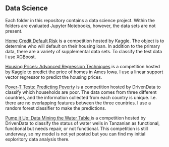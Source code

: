 ## Data Science
Each folder in this repository contains a data science project. Within the folders are evaluated Jupyter Notebooks, however, the data sets are not present.

[Home Credit Default Risk](https://github.com/jrwst36/data_science/tree/master/Home_Credit_Default_Risk) is a competition hosted by Kaggle. The object is to determine who will default on their housing loan. In addition to the primary data, there are a variety of supplemental data sets. To classify the test data I use XGBoost. 

[Housing Prices: Advanced Regression Techniques](https://github.com/jrwst36/data_science/tree/master/House_Prices)  is a competition hosted by Kaggle to predict the price of homes in Ames Iowa. I use a linear support vector regressor to predict the housing prices. 

[Pover-T Tests: Predicting Poverty](https://github.com/jrwst36/data_science/tree/master/Pover-T_test) is a competition hosted by DrivenData to classify which households are poor. The data comes from three different countries, and the information collected from each country is unique. I.e. there are no overlapping features between the three countries. I use a random forest classifier to make the predictions.

[Pump it Up: Data Mining the Water Table ](https://github.com/jrwst36/data_science/tree/master/Pump_it_Up) is a competition hosted by DrivenData to classify the status of water wells in  Tanzanian as functional, functional but needs repair, or not functional. This competition is still underway, so my model is not yet posted but you can find my initial exploritory data analysis there. 
